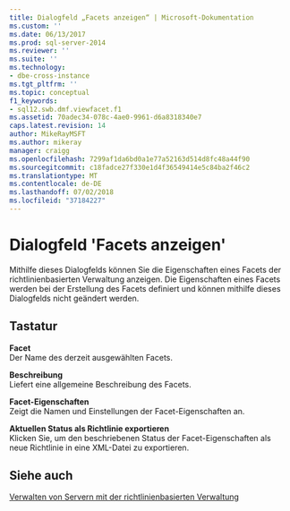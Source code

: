 ```yaml
---
title: Dialogfeld „Facets anzeigen“ | Microsoft-Dokumentation
ms.custom: ''
ms.date: 06/13/2017
ms.prod: sql-server-2014
ms.reviewer: ''
ms.suite: ''
ms.technology:
- dbe-cross-instance
ms.tgt_pltfrm: ''
ms.topic: conceptual
f1_keywords:
- sql12.swb.dmf.viewfacet.f1
ms.assetid: 70adec34-078c-4ae0-9961-d6a8318340e7
caps.latest.revision: 14
author: MikeRayMSFT
ms.author: mikeray
manager: craigg
ms.openlocfilehash: 7299af1da6bd0a1e77a52163d514d8fc48a44f90
ms.sourcegitcommit: c18fadce27f330e1d4f36549414e5c84ba2f46c2
ms.translationtype: MT
ms.contentlocale: de-DE
ms.lasthandoff: 07/02/2018
ms.locfileid: "37184227"
---
```

# <a name="view-facets-dialog-box"></a>Dialogfeld 'Facets anzeigen'
  Mithilfe dieses Dialogfelds können Sie die Eigenschaften eines Facets der richtlinienbasierten Verwaltung anzeigen. Die Eigenschaften eines Facets werden bei der Erstellung des Facets definiert und können mithilfe dieses Dialogfelds nicht geändert werden.  
  
## <a name="options"></a>Tastatur  
 **Facet**  
 Der Name des derzeit ausgewählten Facets.  
  
 **Beschreibung**  
 Liefert eine allgemeine Beschreibung des Facets.  
  
 **Facet-Eigenschaften**  
 Zeigt die Namen und Einstellungen der Facet-Eigenschaften an.  
  
 **Aktuellen Status als Richtlinie exportieren**  
 Klicken Sie, um den beschriebenen Status der Facet-Eigenschaften als neue Richtlinie in eine XML-Datei zu exportieren.  
  
## <a name="see-also"></a>Siehe auch  
 [Verwalten von Servern mit der richtlinienbasierten Verwaltung](administer-servers-by-using-policy-based-management.md)  
  
  
